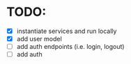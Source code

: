 # TODO:
- [x] instantiate services and run locally
- [x] add user model
- [ ] add auth endpoints (i.e. login, logout)
- [ ] add auth